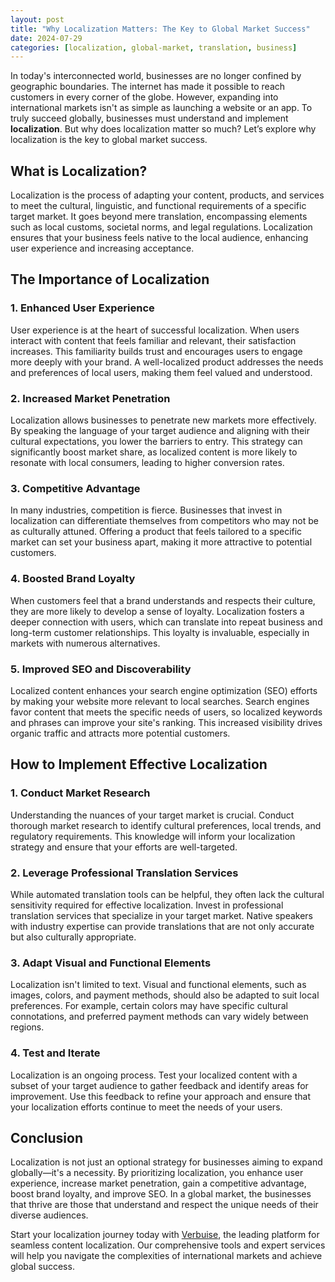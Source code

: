 ```yaml
---
layout: post
title: "Why Localization Matters: The Key to Global Market Success"
date: 2024-07-29
categories: [localization, global-market, translation, business]
---
```


In today's interconnected world, businesses are no longer confined by geographic boundaries. The internet has made it possible to reach customers in every corner of the globe. However, expanding into international markets isn't as simple as launching a website or an app. To truly succeed globally, businesses must understand and implement **localization**. But why does localization matter so much? Let’s explore why localization is the key to global market success.

## What is Localization?

Localization is the process of adapting your content, products, and services to meet the cultural, linguistic, and functional requirements of a specific target market. It goes beyond mere translation, encompassing elements such as local customs, societal norms, and legal regulations. Localization ensures that your business feels native to the local audience, enhancing user experience and increasing acceptance.

## The Importance of Localization

### 1. **Enhanced User Experience**

User experience is at the heart of successful localization. When users interact with content that feels familiar and relevant, their satisfaction increases. This familiarity builds trust and encourages users to engage more deeply with your brand. A well-localized product addresses the needs and preferences of local users, making them feel valued and understood.

### 2. **Increased Market Penetration**

Localization allows businesses to penetrate new markets more effectively. By speaking the language of your target audience and aligning with their cultural expectations, you lower the barriers to entry. This strategy can significantly boost market share, as localized content is more likely to resonate with local consumers, leading to higher conversion rates.

### 3. **Competitive Advantage**

In many industries, competition is fierce. Businesses that invest in localization can differentiate themselves from competitors who may not be as culturally attuned. Offering a product that feels tailored to a specific market can set your business apart, making it more attractive to potential customers.

### 4. **Boosted Brand Loyalty**

When customers feel that a brand understands and respects their culture, they are more likely to develop a sense of loyalty. Localization fosters a deeper connection with users, which can translate into repeat business and long-term customer relationships. This loyalty is invaluable, especially in markets with numerous alternatives.

### 5. **Improved SEO and Discoverability**

Localized content enhances your search engine optimization (SEO) efforts by making your website more relevant to local searches. Search engines favor content that meets the specific needs of users, so localized keywords and phrases can improve your site's ranking. This increased visibility drives organic traffic and attracts more potential customers.

## How to Implement Effective Localization

### 1. **Conduct Market Research**

Understanding the nuances of your target market is crucial. Conduct thorough market research to identify cultural preferences, local trends, and regulatory requirements. This knowledge will inform your localization strategy and ensure that your efforts are well-targeted.

### 2. **Leverage Professional Translation Services**

While automated translation tools can be helpful, they often lack the cultural sensitivity required for effective localization. Invest in professional translation services that specialize in your target market. Native speakers with industry expertise can provide translations that are not only accurate but also culturally appropriate.

### 3. **Adapt Visual and Functional Elements**

Localization isn't limited to text. Visual and functional elements, such as images, colors, and payment methods, should also be adapted to suit local preferences. For example, certain colors may have specific cultural connotations, and preferred payment methods can vary widely between regions.

### 4. **Test and Iterate**

Localization is an ongoing process. Test your localized content with a subset of your target audience to gather feedback and identify areas for improvement. Use this feedback to refine your approach and ensure that your localization efforts continue to meet the needs of your users.

## Conclusion

Localization is not just an optional strategy for businesses aiming to expand globally—it's a necessity. By prioritizing localization, you enhance user experience, increase market penetration, gain a competitive advantage, boost brand loyalty, and improve SEO. In a global market, the businesses that thrive are those that understand and respect the unique needs of their diverse audiences.

Start your localization journey today with [Verbuise](https://app.verbuise.com/trial), the leading platform for seamless content localization. Our comprehensive tools and expert services will help you navigate the complexities of international markets and achieve global success.
